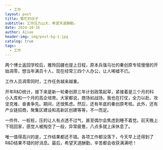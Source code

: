 ```yaml
---
  - 工作
layout: post
title: 繁忙的日子
subtitle: 工作压力山大，希望天道酬勤。
date: 2024-10-16
author: Ajiao
header-img: img/post-bg-1.jpg
catalog: true
tags:
  - 工作
---
```

两个博士返回学校后，雅玲回疆也提上日程，原本兵强马壮的秦创原专班慢慢的开始凋零，想当年满员十人，现在经常三四个人办公，让人唏嘘不已。

工作人员凋零同时，工作任务越来越重。

开年R&D统计，接下来是新一轮秦创原三年计划政策起草，紧接着是三个月的科小入库和一个月的高企培育。大家都说，商场如战场，我也在打仗，全力以赴、攻坚克难、奋勇争先。期间，还很焦虑。然后，还有年底的秦创原考核。此外，还有产业链招商，聚集区建设和高新区创建等等，不一而足。

一件件、一桩桩，压的让人有点透不过气，甚至偶尔会焦虑到睡不着觉。前天晚上下班回家，感觉人被掏空了一般，异常疲惫，八点多就上床休息了。

唯一值得高兴的是，工作结果都还不错。各项工作都没落下，今天早上还得到了R&D结果不错的好消息。最后，希望天道酬勤，辛苦都会收获满满吧！